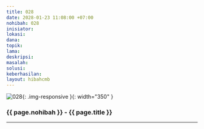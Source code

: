 ```yaml
---
title: 028
date: 2028-01-23 11:08:00 +07:00
nohibah: 028
inisiator: 
lokasi: 
dana: 
topik: 
lama: 
deskripsi: 
masalah: 
solusi: 
keberhasilan: 
layout: hibahcmb
---
```


![028](/static/img/hibahcmb/028.png){: .img-responsive }{: width="350" }

### {{ page.nohibah }} - {{ page.title }}

---
